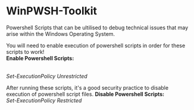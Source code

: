 # WinPWSH-Toolkit
Powershell Scripts that can be ultilised to debug technical issues that may arise within the Windows Operating System.

You will need to enable execution of powershell scripts in order for these scripts to work!
<br>
<b>Enable Powershell Scripts:</b>
<!-- <br><i>Set-ExecutionPolicy RemoteSigned</i> : Runs scripts created on the device. However, scripts created on another computer won't run unless they include a signature of a trusted publisher.
<br>
<br><i>Set-ExecutionPolicy AllSigned</i> : All the scripts will run as long as they've been signed by a trusted publisher. -->
<br>
<i>Set-ExecutionPolicy Unrestricted</i><!--: Runs any script without any restrictions.-->

After running these scripts, it's a good security practice to disable execution of powershell script files.
<b>Disable Powershell Scripts:</b>
<br><i>Set-ExecutionPolicy Restricted</i>
